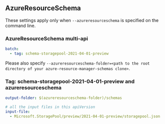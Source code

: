## AzureResourceSchema

These settings apply only when `--azureresourceschema` is specified on the command line.

### AzureResourceSchema multi-api

``` yaml $(azureresourceschema) && $(multiapi)
batch:
  - tag: schema-storagepool-2021-04-01-preview

```

Please also specify `--azureresourceschema-folder=<path to the root directory of your azure-resource-manager-schemas clone>`.

### Tag: schema-storagepool-2021-04-01-preview and azureresourceschema

``` yaml $(tag) == 'schema-storagepool-2021-04-01-preview' && $(azureresourceschema)
output-folder: $(azureresourceschema-folder)/schemas

# all the input files in this apiVersion
input-file:
  - Microsoft.StoragePool/preview/2021-04-01-preview/storagepool.json

```
